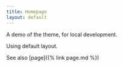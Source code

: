 ```yaml
---
title: Homepage
layout: default
---
```


A demo of the theme, for local development.

Using default layout.

See also [page]({% link page.md %})

